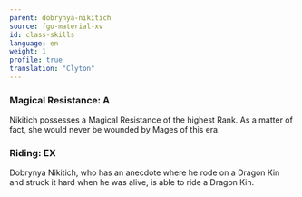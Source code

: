 ```yaml
---
parent: dobrynya-nikitich
source: fgo-material-xv
id: class-skills
language: en
weight: 1
profile: true
translation: "Clyton"
---
```


### Magical Resistance: A

Nikitich possesses a Magical Resistance of the highest Rank. As a matter of fact, she would never be wounded by Mages of this era.

### Riding: EX

Dobrynya Nikitich, who has an anecdote where he rode on a Dragon Kin and struck it hard when he was alive, is able to ride a Dragon Kin.
